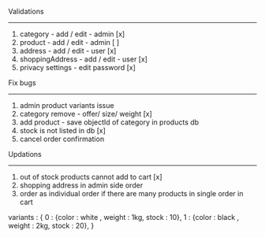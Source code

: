 Validations
__________________

1. category - add / edit - admin [x]
2. product - add / edit - admin [ ]
3. address - add / edit  - user [x]
4. shoppingAddress - add / edit  - user [x]
5. privacy settings - edit password [x]

Fix bugs
_________________

1. admin product variants issue
2. category remove - offer/ size/ weight [x]
3. add product - save objectId of category in products db
4. stock is not listed in db [x]
5. cancel order confirmation


Updations
_________________

1. out of stock products cannot add to cart [x]
2. shopping address in admin side order
3. order as individual order if there are many products in single order in cart



variants : {
    0 : {color : white , weight : 1kg, stock : 10},
    1 : {color : black , weight : 2kg, stock : 20},
}